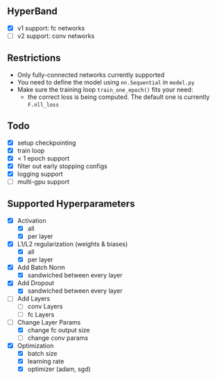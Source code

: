## HyperBand

- [x] v1 support: fc networks
- [ ] v2 support: conv networks

## Restrictions

* Only fully-connected networks currently supported
* You need to define the model using `nn.Sequential` in `model.py`
* Make sure the training loop `train_one_epoch()` fits your need:
    * the correct loss is being computed. The default one is currently `F.nll_loss`

## Todo

- [x] setup checkpointing
- [x] train loop
- [x] < 1 epoch support
- [x] filter out early stopping configs
- [x] logging support
- [ ] multi-gpu support

## Supported Hyperparameters

- [x] Activation
    - [x] all
    - [x] per layer
- [x] L1/L2 regularization (weights & biases)
    - [x] all
    - [x] per layer
- [x] Add Batch Norm
    - [x] sandwiched between every layer
- [x] Add Dropout
    - [x] sandwiched between every layer
- [ ] Add Layers
    - [ ] conv Layers
    - [ ] fc Layers
- [ ] Change Layer Params
    - [x] change fc output size
    - [ ] change conv params
- [x] Optimization
    - [x] batch size
    - [x] learning rate
    - [x] optimizer (adam, sgd)